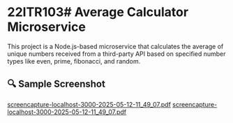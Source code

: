 # 22ITR103# Average Calculator Microservice

This project is a Node.js-based microservice that calculates the average of unique numbers received from a third-party API based on specified number types like even, prime, fibonacci, and random.

## 🔍 Sample Screenshot

[screencapture-localhost-3000-2025-05-12-11_49_07.pdf](https://github.com/user-attachments/files/20155849/screencapture-localhost-3000-2025-05-12-11_49_07.pdf)
[screencapture-localhost-3000-2025-05-12-11_49_07.pdf](https://github.com/user-attachments/files/20155995/screencapture-localhost-3000-2025-05-12-11_49_07.pdf)
